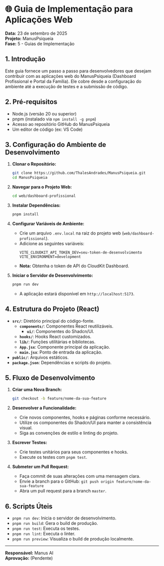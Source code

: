 # 🌐 Guia de Implementação para Aplicações Web

**Data:** 23 de setembro de 2025  
**Projeto:** ManusPsiqueia  
**Fase:** 5 - Guias de Implementação

## 1. Introdução

Este guia fornece um passo a passo para desenvolvedores que desejam contribuir com as aplicações web do ManusPsiqueia (Dashboard Profissional e Portal da Família). Ele cobre desde a configuração do ambiente até a execução de testes e a submissão de código.

## 2. Pré-requisitos

-   Node.js (versão 20 ou superior)
-   pnpm (instalado via `npm install -g pnpm`)
-   Acesso ao repositório GitHub do ManusPsiqueia
-   Um editor de código (ex: VS Code)

## 3. Configuração do Ambiente de Desenvolvimento

1.  **Clonar o Repositório:**
    ```bash
    git clone https://github.com/ThalesAndrades/ManusPsiqueia.git
    cd ManusPsiqueia
    ```

2.  **Navegar para o Projeto Web:**
    ```bash
    cd web/dashboard-profissional
    ```

3.  **Instalar Dependências:**
    ```bash
    pnpm install
    ```

4.  **Configurar Variáveis de Ambiente:**
    -   Crie um arquivo `.env.local` na raiz do projeto web (`web/dashboard-profissional`).
    -   Adicione as seguintes variáveis:
        ```
        VITE_CLOUDKIT_API_TOKEN_DEV=seu-token-de-desenvolvimento
        VITE_ENVIRONMENT=development
        ```
    -   **Nota:** Obtenha o token de API do CloudKit Dashboard.

5.  **Iniciar o Servidor de Desenvolvimento:**
    ```bash
    pnpm run dev
    ```
    -   A aplicação estará disponível em `http://localhost:5173`.

## 4. Estrutura do Projeto (React)

-   **`src/`**: Diretório principal do código-fonte.
    -   **`components/`**: Componentes React reutilizáveis.
        -   **`ui/`**: Componentes do Shadcn/UI.
    -   **`hooks/`**: Hooks React customizados.
    -   **`lib/`**: Funções utilitárias e bibliotecas.
    -   **`App.jsx`**: Componente principal da aplicação.
    -   **`main.jsx`**: Ponto de entrada da aplicação.
-   **`public/`**: Arquivos estáticos.
-   **`package.json`**: Dependências e scripts do projeto.

## 5. Fluxo de Desenvolvimento

1.  **Criar uma Nova Branch:**
    ```bash
    git checkout -b feature/nome-da-sua-feature
    ```

2.  **Desenvolver a Funcionalidade:**
    -   Crie novos componentes, hooks e páginas conforme necessário.
    -   Utilize os componentes do Shadcn/UI para manter a consistência visual.
    -   Siga as convenções de estilo e linting do projeto.

3.  **Escrever Testes:**
    -   Crie testes unitários para seus componentes e hooks.
    -   Execute os testes com `pnpm test`.

4.  **Submeter um Pull Request:**
    -   Faça commit de suas alterações com uma mensagem clara.
    -   Envie a branch para o GitHub: `git push origin feature/nome-da-sua-feature`
    -   Abra um pull request para a branch `master`.

## 6. Scripts Úteis

-   `pnpm run dev`: Inicia o servidor de desenvolvimento.
-   `pnpm run build`: Gera o build de produção.
-   `pnpm run test`: Executa os testes.
-   `pnpm run lint`: Executa o linter.
-   `pnpm run preview`: Visualiza o build de produção localmente.

---

**Responsável:** Manus AI  
**Aprovação:** (Pendente)

